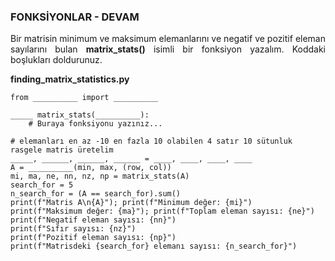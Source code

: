 <h3>FONKSİYONLAR - DEVAM</h3>

<p align="justify">Bir matrisin minimum ve maksimum elemanlarını ve negatif ve pozitif eleman sayılarını bulan <b>matrix_stats()</b> isimli bir fonksiyon yazalım. Koddaki boşlukları doldurunuz.</p>

<b>finding_matrix_statistics.py</b>

```
from __________ import __________

_____ matrix_stats(__________):
    # Buraya fonksiyonu yazınız...

# elemanları en az -10 en fazla 10 olabilen 4 satır 10 sütunluk rasgele matris üretelim
_____, ______, ______, ______ = ____, ____, ____, ____
A = __________(min, max, (row, col))
mi, ma, ne, nn, nz, np = matrix_stats(A)
search_for = 5
n_search_for = (A == search_for).sum()
print(f"Matris A\n{A}"); print(f"Minimum değer: {mi}")
print(f"Maksimum değer: {ma}"); print(f"Toplam eleman sayısı: {ne}")
print(f"Negatif eleman sayısı: {nn}")
print(f"Sıfır sayısı: {nz}")
print(f"Pozitif eleman sayısı: {np}")
print(f"Matrisdeki {search_for} elemanı sayısı: {n_search_for}")
```


